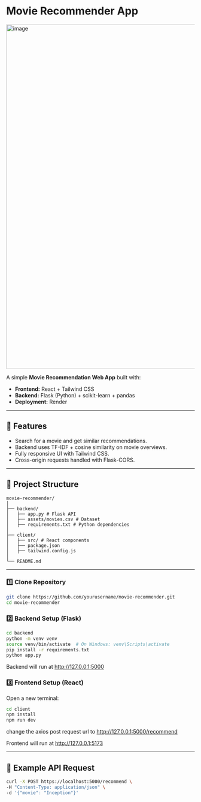 
# Movie Recommender App

<img width="1919" height="918" alt="image" src="https://github.com/user-attachments/assets/42cc3ac9-a56a-4897-a370-a597e6596824" />


A simple **Movie Recommendation Web App** built with:
- **Frontend:** React + Tailwind CSS
- **Backend:** Flask (Python) + scikit-learn + pandas
- **Deployment:** Render

---

## 🚀 Features
- Search for a movie and get similar recommendations.
- Backend uses TF-IDF + cosine similarity on movie overviews.
- Fully responsive UI with Tailwind CSS.
- Cross-origin requests handled with Flask-CORS.

---

## 📂 Project Structure

```
movie-recommender/
│
├── backend/
│   ├── app.py # Flask API
│   ├── assets/movies.csv # Dataset
│   ├── requirements.txt # Python dependencies
│
├── client/
│   ├── src/ # React components
│   ├── package.json
│   ├── tailwind.config.js
│
└── README.md
```
---

### 1️⃣ Clone Repository
```bash
git clone https://github.com/yourusername/movie-recommender.git
cd movie-recommender
```

### 2️⃣ Backend Setup (Flask)
```bash
cd backend
python -m venv venv
source venv/bin/activate  # On Windows: venv\Scripts\activate
pip install -r requirements.txt
python app.py
```


Backend will run at http://127.0.0.1:5000

### 3️⃣ Frontend Setup (React)
Open a new terminal:

```bash
cd client
npm install
npm run dev
```

change the axios post request url to http://127.0.0.1:5000/recommend

Frontend will run at http://127.0.0.1:5173

---

## 🔗 Example API Request
```bash
curl -X POST https://localhost:5000/recommend \
-H "Content-Type: application/json" \
-d '{"movie": "Inception"}'
```
